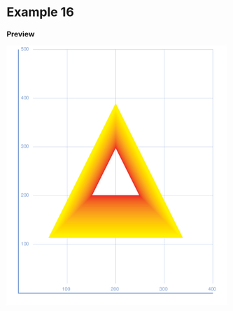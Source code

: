 # Example 16

### Preview
![Example 16](https://github.com/IvanSostarko/postscript-examples/blob/master/Example16/Example16.jpg)